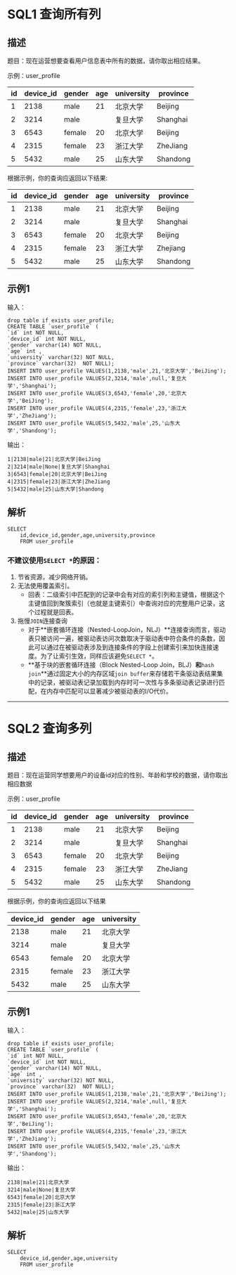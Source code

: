 # SQL1 查询所有列

## 描述

题目：现在运营想要查看用户信息表中所有的数据，请你取出相应结果。

示例：user_profile

| id   | device_id | gender | age  | university | province |
| ---- | --------- | ------ | ---- | ---------- | -------- |
| 1    | 2138      | male   | 21   | 北京大学   | Beijing  |
| 2    | 3214      | male   |      | 复旦大学   | Shanghai |
| 3    | 6543      | female | 20   | 北京大学   | Beijing  |
| 4    | 2315      | female | 23   | 浙江大学   | ZheJiang |
| 5    | 5432      | male   | 25   | 山东大学   | Shandong |

根据示例，你的查询应返回以下结果:

| id   | device_id | gender | age  | university | province |
| ---- | --------- | ------ | ---- | ---------- | -------- |
| 1    | 2138      | male   | 21   | 北京大学   | Beijing  |
| 2    | 3214      | male   |      | 复旦大学   | Shanghai |
| 3    | 6543      | female | 20   | 北京大学   | Beijing  |
| 4    | 2315      | female | 23   | 浙江大学   | Zhejiang |
| 5    | 5432      | male   | 25   | 山东大学   | Shandong |

## 示例1

输入：

```
drop table if exists user_profile;
CREATE TABLE `user_profile` (
`id` int NOT NULL,
`device_id` int NOT NULL,
`gender` varchar(14) NOT NULL,
`age` int ,
`university` varchar(32) NOT NULL,
`province` varchar(32)  NOT NULL);
INSERT INTO user_profile VALUES(1,2138,'male',21,'北京大学','BeiJing');
INSERT INTO user_profile VALUES(2,3214,'male',null,'复旦大学','Shanghai');
INSERT INTO user_profile VALUES(3,6543,'female',20,'北京大学','BeiJing');
INSERT INTO user_profile VALUES(4,2315,'female',23,'浙江大学','ZheJiang');
INSERT INTO user_profile VALUES(5,5432,'male',25,'山东大学','Shandong');
```

输出：

```
1|2138|male|21|北京大学|BeiJing
2|3214|male|None|复旦大学|Shanghai
3|6543|female|20|北京大学|BeiJing
4|2315|female|23|浙江大学|ZheJiang
5|5432|male|25|山东大学|Shandong
```

## 解析

```
SELECT 
	id,device_id,gender,age,university,province 
	FROM user_profile
```

### **不建议使用``SELECT *``的原因：**

1. 节省资源，减少网络开销。
2. 无法使用覆盖索引。
	* 回表：二级索引中匹配到的记录中会有对应的索引列和主键值，根据这个主键值回到聚簇索引（也就是主键索引）中查询对应的完整用户记录，这个过程就是回表。
3. 拖慢``JOIN``连接查询
	* 对于**嵌套循环连接（Nested-LoopJoin，NLJ）**连接查询而言，驱动表只被访问一遍，被驱动表访问次数取决于驱动表中符合条件的条数，因此可以通过在被驱动表涉及到连接条件的字段上创建索引来加快连接速度。为了让索引生效，同样应该避免``SELECT *``。
	* **基于块的嵌套循环连接（Block Nested-Loop Join，BLJ）**和**``hash join``**通过固定大小的内存区域``join buffer``来存储若干条驱动表结果集中的记录，被驱动表记录加载到内存时可一次性与多条驱动表记录进行匹配，在内存中匹配可以显著减少被驱动表的I/O代价。

------

# SQL2 查询多列

## 描述

题目：现在运营同学想要用户的设备id对应的性别、年龄和学校的数据，请你取出相应数据

示例：user_profile

| id   | device_id | gender | age  | university | province |
| ---- | --------- | ------ | ---- | ---------- | -------- |
| 1    | 2138      | male   | 21   | 北京大学   | Beijing  |
| 2    | 3214      | male   |      | 复旦大学   | Shanghai |
| 3    | 6543      | female | 20   | 北京大学   | Beijing  |
| 4    | 2315      | female | 23   | 浙江大学   | ZheJiang |
| 5    | 5432      | male   | 25   | 山东大学   | Shandong |

根据示例，你的查询应返回以下结果

| device_id | gender | age  | university |
| --------- | ------ | ---- | ---------- |
| 2138      | male   | 21   | 北京大学   |
| 3214      | male   |      | 复旦大学   |
| 6543      | female | 20   | 北京大学   |
| 2315      | female | 23   | 浙江大学   |
| 5432      | male   | 25   | 山东大学   |

## 示例1

输入：

```
drop table if exists user_profile;
CREATE TABLE `user_profile` (
`id` int NOT NULL,
`device_id` int NOT NULL,
`gender` varchar(14) NOT NULL,
`age` int ,
`university` varchar(32) NOT NULL,
`province` varchar(32)  NOT NULL);
INSERT INTO user_profile VALUES(1,2138,'male',21,'北京大学','BeiJing');
INSERT INTO user_profile VALUES(2,3214,'male',null,'复旦大学','Shanghai');
INSERT INTO user_profile VALUES(3,6543,'female',20,'北京大学','BeiJing');
INSERT INTO user_profile VALUES(4,2315,'female',23,'浙江大学','ZheJiang');
INSERT INTO user_profile VALUES(5,5432,'male',25,'山东大学','Shandong');
```

输出：

```
2138|male|21|北京大学
3214|male|None|复旦大学
6543|female|20|北京大学
2315|female|23|浙江大学
5432|male|25|山东大学
```

## 解析

```
SELECT 
	device_id,gender,age,university
	FROM user_profile
```